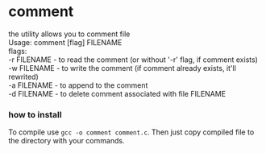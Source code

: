 # comment
the utility allows you to comment file <br/>
Usage: comment [flag] FILENAME <br/>
flags: <br/>
-r FILENAME - to read the comment (or without '-r' flag, if comment exists) <br/>
-w FILENAME - to write the comment (if comment already exists, it'll rewrited) <br/>
-a FILENAME - to append to the comment <br />
-d FILENAME - to delete comment associated with file FILENAME <br/>

### how to install 
To compile use `gcc -o comment comment.c`.
Then just copy compiled file to the directory with your commands.
